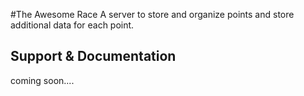 #The Awesome Race
A server to store and organize points and store additional data for each point.

## Support & Documentation

coming soon....

